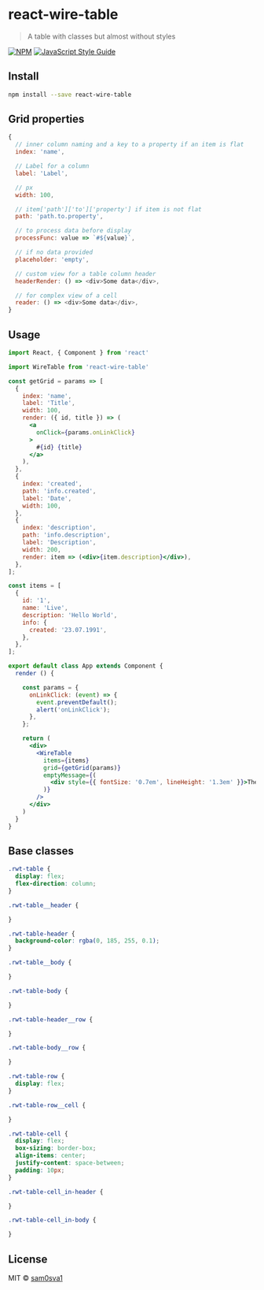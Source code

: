 # react-wire-table

> A table with classes but almost without styles

[![NPM](https://img.shields.io/npm/v/react-wire-table.svg)](https://www.npmjs.com/package/react-wire-table) [![JavaScript Style Guide](https://img.shields.io/badge/code_style-standard-brightgreen.svg)](https://standardjs.com)

## Install

```bash
npm install --save react-wire-table
```

## Grid properties
```javascript
{
  // inner column naming and a key to a property if an item is flat
  index: 'name',

  // Label for a column
  label: 'Label',

  // px
  width: 100,

  // item['path']['to']['property'] if item is not flat
  path: 'path.to.property',

  // to process data before display
  processFunc: value => `#${value}`,

  // if no data provided
  placeholder: 'empty',

  // custom view for a table column header
  headerRender: () => <div>Some data</div>,

  // for complex view of a cell
  reader: () => <div>Some data</div>,
}
```

## Usage

```jsx
import React, { Component } from 'react'

import WireTable from 'react-wire-table'

const getGrid = params => [
  {
    index: 'name',
    label: 'Title',
    width: 100,
    render: ({ id, title }) => (
      <a
        onClick={params.onLinkClick}
      >
        #{id} {title}
      </a>
    ),
  },
  {
    index: 'created',
    path: 'info.created',
    label: 'Date',
    width: 100,
  },
  {
    index: 'description',
    path: 'info.description',
    label: 'Description',
    width: 200,
    render: item => (<div>{item.description}</div>),
  },
];

const items = [
  {
    id: '1',
    name: 'Live',
    description: 'Hello World',
    info: {
      created: '23.07.1991',
    },
  },
];

export default class App extends Component {
  render () {

    const params = {
      onLinkClick: (event) => {
        event.preventDefault();
        alert('onLinkClick');
      },
    };

    return (
      <div>
        <WireTable
          items={items}
          grid={getGrid(params)}
          emptyMessage={(
            <div style={{ fontSize: '0.7em', lineHeight: '1.3em' }}>There are no items yet.</div>
          )}
        />
      </div>
    )
  }
}
```

## Base classes

```css
.rwt-table {
  display: flex;
  flex-direction: column;
}

.rwt-table__header {

}

.rwt-table-header {
  background-color: rgba(0, 185, 255, 0.1);
}

.rwt-table__body {

}

.rwt-table-body {

}

.rwt-table-header__row {

}

.rwt-table-body__row {

}

.rwt-table-row {
  display: flex;
}

.rwt-table-row__cell {

}

.rwt-table-cell {
  display: flex;
  box-sizing: border-box;
  align-items: center;
  justify-content: space-between;
  padding: 10px;
}

.rwt-table-cell_in-header {

}

.rwt-table-cell_in-body {

}
```

## License

MIT © [sam0sva1](https://github.com/sam0sva1)
